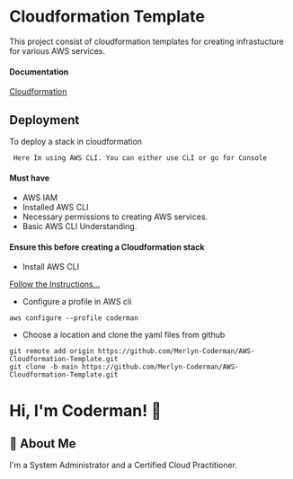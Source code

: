 
# Cloudformation Template

This project consist of cloudformation templates for creating infrastucture for various AWS services.

#### Documentation

[Cloudformation](https://aws.amazon.com/cloudformation/)


## Deployment

To deploy a stack in cloudformation

` Here Im using AWS CLI. You can either use CLI or go for Console`

#### Must have

- AWS IAM
- Installed AWS CLI 
- Necessary permissions to creating AWS services.
- Basic AWS CLI Understanding.


#### Ensure this before creating a Cloudformation stack

- Install AWS CLI

[Follow the Instructions...](https://docs.aws.amazon.com/cli/latest/userguide/getting-started-install.html)


- Configure a profile in AWS cli

```
aws configure --profile coderman
```


- Choose a location and clone the yaml files from github
```
git remote add origin https://github.com/Merlyn-Coderman/AWS-Cloudformation-Template.git
git clone -b main https://github.com/Merlyn-Coderman/AWS-Cloudformation-Template.git
```



# Hi, I'm Coderman! 👋


## 🚀 About Me
I'm a System Administrator and a Certified Cloud Practitioner.

